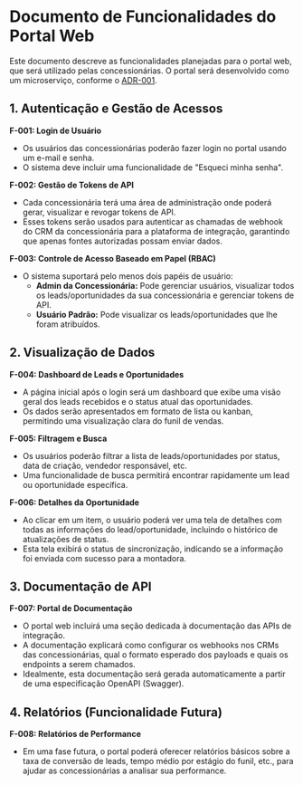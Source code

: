 # Documento de Funcionalidades do Portal Web

Este documento descreve as funcionalidades planejadas para o portal web, que será utilizado pelas concessionárias. O portal será desenvolvido como um microserviço, conforme o [ADR-001](./../adrs/arquitetura-geral.md).

## 1. Autenticação e Gestão de Acessos

**F-001: Login de Usuário**
*   Os usuários das concessionárias poderão fazer login no portal usando um e-mail e senha.
*   O sistema deve incluir uma funcionalidade de "Esqueci minha senha".

**F-002: Gestão de Tokens de API**
*   Cada concessionária terá uma área de administração onde poderá gerar, visualizar e revogar tokens de API.
*   Esses tokens serão usados para autenticar as chamadas de webhook do CRM da concessionária para a plataforma de integração, garantindo que apenas fontes autorizadas possam enviar dados.

**F-003: Controle de Acesso Baseado em Papel (RBAC)**
*   O sistema suportará pelo menos dois papéis de usuário:
    *   **Admin da Concessionária:** Pode gerenciar usuários, visualizar todos os leads/oportunidades da sua concessionária e gerenciar tokens de API.
    *   **Usuário Padrão:** Pode visualizar os leads/oportunidades que lhe foram atribuídos.

## 2. Visualização de Dados

**F-004: Dashboard de Leads e Oportunidades**
*   A página inicial após o login será um dashboard que exibe uma visão geral dos leads recebidos e o status atual das oportunidades.
*   Os dados serão apresentados em formato de lista ou kanban, permitindo uma visualização clara do funil de vendas.

**F-005: Filtragem e Busca**
*   Os usuários poderão filtrar a lista de leads/oportunidades por status, data de criação, vendedor responsável, etc.
*   Uma funcionalidade de busca permitirá encontrar rapidamente um lead ou oportunidade específica.

**F-006: Detalhes da Oportunidade**
*   Ao clicar em um item, o usuário poderá ver uma tela de detalhes com todas as informações do lead/oportunidade, incluindo o histórico de atualizações de status.
*   Esta tela exibirá o status de sincronização, indicando se a informação foi enviada com sucesso para a montadora.

## 3. Documentação de API

**F-007: Portal de Documentação**
*   O portal web incluirá uma seção dedicada à documentação das APIs de integração.
*   A documentação explicará como configurar os webhooks nos CRMs das concessionárias, qual o formato esperado dos payloads e quais os endpoints a serem chamados.
*   Idealmente, esta documentação será gerada automaticamente a partir de uma especificação OpenAPI (Swagger).

## 4. Relatórios (Funcionalidade Futura)

**F-008: Relatórios de Performance**
*   Em uma fase futura, o portal poderá oferecer relatórios básicos sobre a taxa de conversão de leads, tempo médio por estágio do funil, etc., para ajudar as concessionárias a analisar sua performance.
